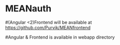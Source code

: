# MEANauth

#(Angular <2)Frontend will be available at https://github.com/Purvik/MEANfrontend 

#Angular & Frontend is available in webapp directory
